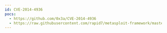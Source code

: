 ```yaml
---
id: CVE-2014-4936
pocs:
  - https://github.com/0x3a/CVE-2014-4936
  - https://raw.githubusercontent.com/rapid7/metasploit-framework/master/modules/exploits/windows/browser/malwarebytes_update_exec.rb
---
```

